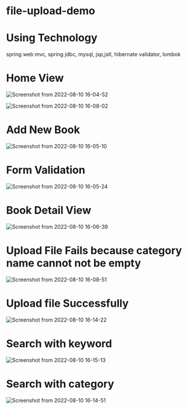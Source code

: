# file-upload-demo

# Using Technology
spring web mvc,
spring jdbc,
mysql,
jsp,jstl,
hibernate validator,
lombok


# Home View

![Screenshot from 2022-08-10 16-04-52](https://user-images.githubusercontent.com/93853354/183871901-c270e33e-b358-43b2-a191-3f6a9959767f.png)

![Screenshot from 2022-08-10 16-08-02](https://user-images.githubusercontent.com/93853354/183873224-e5df8caa-9f74-42b6-b4f9-7e975aedad21.png)

# Add New Book

![Screenshot from 2022-08-10 16-05-10](https://user-images.githubusercontent.com/93853354/183873572-e57e1dde-cf88-4ccc-bdc6-0175f003c210.png)

# Form Validation

![Screenshot from 2022-08-10 16-05-24](https://user-images.githubusercontent.com/93853354/183873929-16e3bea0-bc31-4cba-aa97-4c40d4f318c8.png)

# Book Detail View 

![Screenshot from 2022-08-10 16-06-39](https://user-images.githubusercontent.com/93853354/183873392-1cac3482-54f2-483f-bdd7-ecd0b337aed8.png)

# Upload File Fails because category name cannot not be empty

![Screenshot from 2022-08-10 16-08-51](https://user-images.githubusercontent.com/93853354/183874029-5da8b48a-3212-4182-81cb-917748a80c7e.png)

# Upload file Successfully

![Screenshot from 2022-08-10 16-14-22](https://user-images.githubusercontent.com/93853354/183874161-5f40c866-10e9-4b9c-acbe-30e349d12efd.png)

# Search with keyword

![Screenshot from 2022-08-10 16-15-13](https://user-images.githubusercontent.com/93853354/183874292-eab33117-08c5-487a-80bb-813895517d22.png)

# Search with category

![Screenshot from 2022-08-10 16-14-51](https://user-images.githubusercontent.com/93853354/183874402-1d7a94e3-5b88-4cbf-9439-9b96b1658e87.png)



